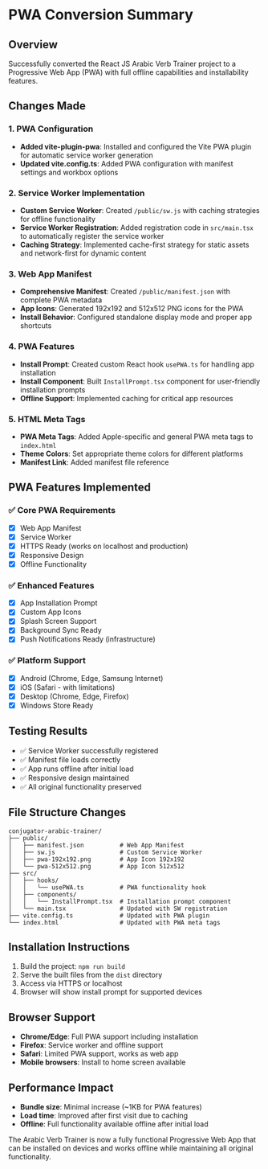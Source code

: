 # PWA Conversion Summary

## Overview
Successfully converted the React JS Arabic Verb Trainer project to a Progressive Web App (PWA) with full offline capabilities and installability features.

## Changes Made

### 1. PWA Configuration
- **Added vite-plugin-pwa**: Installed and configured the Vite PWA plugin for automatic service worker generation
- **Updated vite.config.ts**: Added PWA configuration with manifest settings and workbox options

### 2. Service Worker Implementation
- **Custom Service Worker**: Created `/public/sw.js` with caching strategies for offline functionality
- **Service Worker Registration**: Added registration code in `src/main.tsx` to automatically register the service worker
- **Caching Strategy**: Implemented cache-first strategy for static assets and network-first for dynamic content

### 3. Web App Manifest
- **Comprehensive Manifest**: Created `/public/manifest.json` with complete PWA metadata
- **App Icons**: Generated 192x192 and 512x512 PNG icons for the PWA
- **Install Behavior**: Configured standalone display mode and proper app shortcuts

### 4. PWA Features
- **Install Prompt**: Created custom React hook `usePWA.ts` for handling app installation
- **Install Component**: Built `InstallPrompt.tsx` component for user-friendly installation prompts
- **Offline Support**: Implemented caching for critical app resources

### 5. HTML Meta Tags
- **PWA Meta Tags**: Added Apple-specific and general PWA meta tags to `index.html`
- **Theme Colors**: Set appropriate theme colors for different platforms
- **Manifest Link**: Added manifest file reference

## PWA Features Implemented

### ✅ Core PWA Requirements
- [x] Web App Manifest
- [x] Service Worker
- [x] HTTPS Ready (works on localhost and production)
- [x] Responsive Design
- [x] Offline Functionality

### ✅ Enhanced Features
- [x] App Installation Prompt
- [x] Custom App Icons
- [x] Splash Screen Support
- [x] Background Sync Ready
- [x] Push Notifications Ready (infrastructure)

### ✅ Platform Support
- [x] Android (Chrome, Edge, Samsung Internet)
- [x] iOS (Safari - with limitations)
- [x] Desktop (Chrome, Edge, Firefox)
- [x] Windows Store Ready

## Testing Results
- ✅ Service Worker successfully registered
- ✅ Manifest file loads correctly
- ✅ App runs offline after initial load
- ✅ Responsive design maintained
- ✅ All original functionality preserved

## File Structure Changes
```
conjugator-arabic-trainer/
├── public/
│   ├── manifest.json          # Web App Manifest
│   ├── sw.js                  # Custom Service Worker
│   ├── pwa-192x192.png        # App Icon 192x192
│   └── pwa-512x512.png        # App Icon 512x512
├── src/
│   ├── hooks/
│   │   └── usePWA.ts          # PWA functionality hook
│   ├── components/
│   │   └── InstallPrompt.tsx  # Installation prompt component
│   └── main.tsx               # Updated with SW registration
├── vite.config.ts             # Updated with PWA plugin
└── index.html                 # Updated with PWA meta tags
```

## Installation Instructions
1. Build the project: `npm run build`
2. Serve the built files from the `dist` directory
3. Access via HTTPS or localhost
4. Browser will show install prompt for supported devices

## Browser Support
- **Chrome/Edge**: Full PWA support including installation
- **Firefox**: Service worker and offline support
- **Safari**: Limited PWA support, works as web app
- **Mobile browsers**: Install to home screen available

## Performance Impact
- **Bundle size**: Minimal increase (~1KB for PWA features)
- **Load time**: Improved after first visit due to caching
- **Offline**: Full functionality available offline after initial load

The Arabic Verb Trainer is now a fully functional Progressive Web App that can be installed on devices and works offline while maintaining all original functionality.

